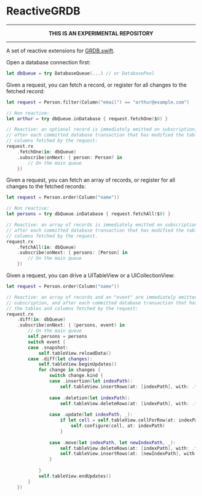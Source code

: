 ReactiveGRDB
============

----

<p align="center">
<strong>THIS IS AN EXPERIMENTAL REPOSITORY</strong>
</p>

----

A set of reactive extensions for [GRDB.swift](http://github.com/groue/GRDB.swift).

Open a database connection first:

```swift
let dbQueue = try DatabaseQueue(...) // or DatabasePool
```

Given a request, you can fetch a record, or register for all changes to the fetched record:

```swift
let request = Person.filter(Column("email") == "arthur@example.com")

// Non reactive:
let arthur = try dbQueue.inDatabase { request.fetchOne($0) }

// Reactive: an optional record is immediately emitted on subscription, and
// after each committed database transaction that has modified the tables and
// columns fetched by the request:
request.rx
    .fetchOne(in: dbQueue)
    .subscribe(onNext: { person: Person? in
        // On the main queue
    })
```

Given a request, you can fetch an array of records, or register for all changes to the fetched records:

```swift
let request = Person.order(Column("name"))

// Non reactive:
let persons = try dbQueue.inDatabase { request.fetchAll($0) }

// Reactive: an array of records is immediately emitted on subscription, and
// after each committed database transaction that has modified the tables and
// columns fetched by the request.
request.rx
    .fetchAll(in: dbQueue)
    .subscribe(onNext: { persons: [Person] in
        // On the main queue
    })
```

Given a request, you can drive a UITableView or a UICollectionView:

```swift
let request = Person.order(Column("name"))

// Reactive: an array of records and an "event" are immediately emitted on
// subscription, and after each committed database transaction that has modified
// the tables and columns fetched by the request:
request.rx
    .diff(in: dbQueue)
    .subscribe(onNext: { (persons, event) in
        // On the main queue
        self.persons = persons
        switch event {
        case .snapshot:
            self.tableView.reloadData()
        case .diff(let changes):
            self.tableView.beginUpdates()
            for change in changes {
                switch change.kind {
                case .insertion(let indexPath):
                    self.tableView.insertRows(at: [indexPath], with: .fade)
                    
                case .deletion(let indexPath):
                    self.tableView.deleteRows(at: [indexPath], with: .fade)
                    
                case .update(let indexPath, _):
                    if let cell = self.tableView.cellForRow(at: indexPath) {
                        self.configure(cell, at: indexPath)
                    }
                    
                case .move(let indexPath, let newIndexPath, _):
                    self.tableView.deleteRows(at: [indexPath], with: .fade)
                    self.tableView.insertRows(at: [newIndexPath], with: .fade)
                }
                
            }
            self.tableView.endUpdates()
        }
    })
```
